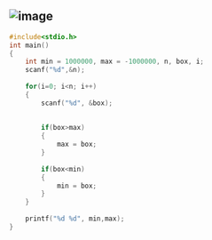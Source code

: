 ![image](https://user-images.githubusercontent.com/100292629/157199089-a90962ae-e6b9-4c11-b3bc-e285d8746831.png)
---
```c
#include<stdio.h>
int main()
{
	int min = 1000000, max = -1000000, n, box, i;
	scanf("%d",&n);
	
	for(i=0; i<n; i++)
	{
		scanf("%d", &box);
		
		
		if(box>max)
		{
			max = box;
		}
		
		if(box<min)
		{
			min = box;
		}
	}
	
	printf("%d %d", min,max);
}
```
